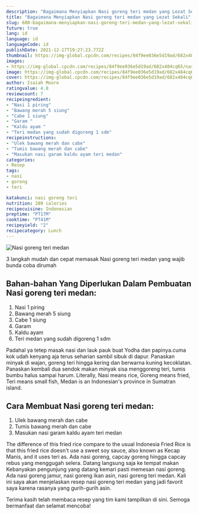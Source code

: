 ```yaml
---
description: "Bagaimana Menyiapkan Nasi goreng teri medan yang Lezat Sekali"
title: "Bagaimana Menyiapkan Nasi goreng teri medan yang Lezat Sekali"
slug: 600-bagaimana-menyiapkan-nasi-goreng-teri-medan-yang-lezat-sekali
future: true
lang: id
language: id
languageCode: id
publishDate: 2021-12-17T19:27:23.772Z 
thumbnail: https://img-global.cpcdn.com/recipes/84f9ee036e5d19ad/682x484cq65/nasi-goreng-teri-medan-foto-resep-utama.png
images:
- https://img-global.cpcdn.com/recipes/84f9ee036e5d19ad/682x484cq65/nasi-goreng-teri-medan-foto-resep-utama.png
image: https://img-global.cpcdn.com/recipes/84f9ee036e5d19ad/682x484cq65/nasi-goreng-teri-medan-foto-resep-utama.png
cover: https://img-global.cpcdn.com/recipes/84f9ee036e5d19ad/682x484cq65/nasi-goreng-teri-medan-foto-resep-utama.png
author: Isaiah Moore
ratingvalue: 4.8
reviewcount: 7
recipeingredient:
- "Nasi 1 piring"
- "Bawang merah 5 siung"
- "Cabe 1 siung"
- "Garam "
- "Kaldu ayam "
- "Teri medan yang sudah digoreng 1 sdm"
recipeinstructions:
- "Ulek bawang merah dan cabe"
- "Tumis bawang merah dan cabe"
- "Masukan nasi garam kaldu ayam teri medan"
categories:
- Resep
tags:
- nasi
- goreng
- teri

katakunci: nasi goreng teri 
nutrition: 289 calories
recipecuisine: Indonesian
preptime: "PT17M"
cooktime: "PT41M"
recipeyield: "2"
recipecategory: Lunch
---
```



![Nasi goreng teri medan](https://img-global.cpcdn.com/recipes/84f9ee036e5d19ad/682x484cq65/nasi-goreng-teri-medan-foto-resep-utama.png)

3 langkah mudah dan cepat memasak  Nasi goreng teri medan yang wajib bunda coba dirumah

<!--inarticleads1-->

## Bahan-bahan Yang Diperlukan Dalam Pembuatan Nasi goreng teri medan:

1. Nasi 1 piring
1. Bawang merah 5 siung
1. Cabe 1 siung
1. Garam 
1. Kaldu ayam 
1. Teri medan yang sudah digoreng 1 sdm

Padahal ya tetep masak nasi dan lauk pauk buat Yodha dan papinya.cuma kok udah kenyang aja terus seharian sambil sibuk di dapur. Panaskan minyak di wajan, goreng teri hingga kering dan berwarna kuning kecoklatan. Panaskan kembali dua sendok makan minyak sisa menggoreng teri, tumis bumbu halus sampai harum. Literally, Nasi means rice, Goreng means fried, Teri means small fish, Medan is an Indonesian&#39;s province in Sumatran island. 

<!--inarticleads2-->

## Cara Membuat Nasi goreng teri medan:

1. Ulek bawang merah dan cabe
1. Tumis bawang merah dan cabe
1. Masukan nasi garam kaldu ayam teri medan


The difference of this fried rice compare to the usual Indonesia Fried Rice is that this fried rice doesn&#39;t use a sweet soy sauce, also known as Kecap Manis, and it uses teri as. Ada nasi goreng, capcay goreng hingga capcay rebus yang menggugah selera. Datang langsung saja ke tempat makan Kebanyakan pengunjung yang datang kemari pasti memesan nasi goreng. Ada nasi goreng jamur, nasi goreng ikan asin, nasi goreng teri medan. Kali ini saya akan menjelaskan resep nasi goreng teri medan yang jadi favorit saya karena rasanya yang gurih-gurih asin. 

Terima kasih telah membaca resep yang tim kami tampilkan di sini. Semoga bermanfaat dan selamat mencoba!
